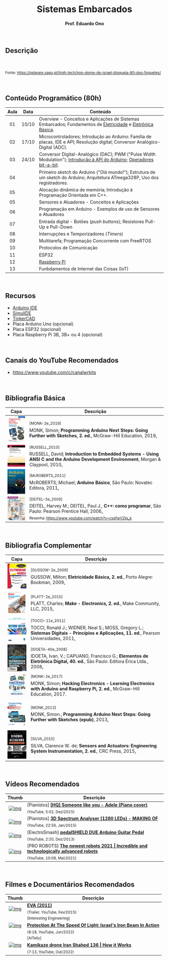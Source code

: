 
<h1 align="center">Sistemas Embarcados</h1>

<h4 align="center">Prof. Eduardo Ono</h4>

&nbsp;

## Descrição

<img src="https://pplware.sapo.pt/wp-content/uploads/2021/05/israel_iron_dome01.jpg" alt="" width="360px"><br>

<small>Fonte: https://pplware.sapo.pt/high-tech/iron-dome-de-israel-bloqueia-80-dos-foguetes/</small>

&nbsp;

## Conteúdo Programático (80h)

| Aula | Data  | Conteúdo |
| :-: |  :-:  | ---
| 01 | 10/10 | Overview - Conceitos e Aplicações de Sistemas Embarcados; Fundamentos de [Eletricidade] e [Eletrônica Básica].
| 02 | 17/10 | Microcontroladores; Introdução ao Arduino: Família de placas, IDE e API; Resolução digital; Conversor Analógico-Digital (ADC).
| 03 | 24/10 | Conversor Digital-Analógico (DAC); PWM ("Pulse Width Modulation"); [Introdução à API do Arduino]; [Operadores bit-a-bit].
| 04 |  | Primeiro _sketch_ do Arduino ("Olá mundo!"); Estrutura de um sketch do Arduino; Arquitetura ATmega328P, Uso dos registradores.
| 05 |  | Alocação dinâmica de memória; Introdução à Programação Orientada em C++.
| 05 |  | Sensores e Atuadores - Conceitos e Aplicações
| 06 |  | Programação em Arduino - Exemplos de uso de Sensores e Atuadores
| 07 |  | Entrada digital - Botões (_push buttons_); Resistores Pull-Up e Pull-Down
| 08 |  | Interrupções e Temporizadores (_Timers_)
| 09 |  | Multitarefa; Programação Concorrente com FreeRTOS
| 10 |  | Protocolos de Comunicação
| 11 |  | ESP32
| 12 |  | [Raspberry Pi]
| 13 |  | Funbdamentos de Internet das Coisas (IoT)

[Eletricidade]: ./conteudo/02-fundamentos/eletricidade-basica/README.md
[Eletrônica Básica]: ./conteudo/02-fundamentos/eletronica-basica/README.md
[Introdução à API do Arduino]: ./conteudo/04-arduino/04-api-do-arduino/README.md
[Operadores bit-a-bit]: ./conteudo/cpp-poo/operadores-bit-a-bit/README.md
[Raspberry Pi]: ./conteudo/raspberry-pi/README.md

&nbsp;

## Recursos

* [Arduino IDE](https://www.arduino.cc/en/software/)
* [SimulIDE](https://www.simulide.com)
* [TinkerCAD](https://www.tinkercad.com)
* Placa Arduino Uno (opcional)
* Placa ESP32 (opcional)
* Placa Raspberry Pi 3B, 3B+ ou 4 (opcional)

&nbsp;

## Canais do YouTube Recomendados

* https://www.youtube.com/c/canalwrkits

&nbsp;

## Bibliografia Básica

| Capa | Descrição |
| :-:  | --- |
| <img src="./referencias/capas/monk-2e_2019.jpg" width="100px"> | <sup>[MONK-2e_2019]</sup><br>MONK, Simon; __Programming Arduino Next Steps: Going Further with Sketches, 2. ed.__, McGraw-Hill Education, 2019[.](https://app.box.com/s/onxakui60rfqif5jh7800uod4q9xtebm)
| <img src="./referencias/capas/russell_2010.jpg" width="100px"> | <sup>[RUSSELL_2010]</sup><br>RUSSELL, David; __Introduction to Embedded Systems - Using ANSI C and the Arduino Development Environment__, Morgan & Claypool, 2010[.](https://app.box.com/s/dglipxr1taeq5ofsowbnwik0owo0s47x)
| <img src="./referencias/capas/mcroberts_2011.jpg" width="100px"> | <sup>[McROBERTS_2011]</sup><br>McROBERTS, Michael; __Arduino Básico__, São Paulo: Novatec Editora, 2011[.](https://app.box.com/s/gr402oiw0ivv55lvdclk7wnsj1pga7rx)
| <img src="./referencias/capas/DEITEL-5e_2006.jpg" width="100px"> | <sup>[DEITEL-5e_2006]</sup><br>DEITEL, Harvey M.; DEITEL, Paul J., __C++: como programar__, São Paulo: Pearson Prentice Hall, 2006[.](https://archive.org/details/c-mais-mais-como-programar-5a-3a-edicoes-deitel-by-harvey-deitel/)<br><sub>Resenha: https://www.youtube.com/watch?v=csqfwVZlq_k</sub>

&nbsp;

## Bibliografia Complementar

| Capa | Descrição |
| :-:  | --- |
| <img src="./referencias/capas/GUSSOW-2e_2009.jpg" width="100px"> | <sup>[GUSSOW-2e_2009]</sup><br>GUSSOW, Milton; __Eletricidade Básica, 2. ed.__, Porto Alegre: Bookman, 2009[.](https://app.box.com/s/c7dhfb3t0sopygntto0tlbvbwz92u9tj)
| <img src="./referencias/capas/platt-2e_2015.jpg" width="100px"> | <sup>[PLATT-2e_2015]</sup><br>PLATT, Charles; __Make - Electronics, 2. ed.__, Make Community, LLC, 2015[.](https://app.box.com/s/r2p1z56spe3bybzy593mh8zladezyslz)
| <img src="./referencias/capas/tocci-11e_2011.jpg" width="100px"> | <sup>[TOCCI-11e_2011]</sup><br>TOCCI, Ronald J.; WIDNER, Neal S.; MOSS, Gregory L.; __Sistemas Digitais - Princípios e Aplicações, 11. ed.__, Pearson Universidades, 2011[.](https://app.box.com/s/98g9e4939fd27vxqpvcyrbcg0iykhnwu)
| <img src="./referencias/capas/idoeta-40e_2008.jpg" width="100px"> | <sup>[IDOETA-40e_2008]</sup><br>IDOETA, Ivan, V.; CAPUANO, Francisco G.; __Elementos de Eletrônica Digital, 40. ed.__, São Paulo: Editora Érica Ltda., 2008[.](https://app.box.com/s/a5jgfgbhj1s77tc0qwup)
| <img src="./referencias/capas/monk-2e_2017.jpg" width="100px"> | <sup>[MONK-2e_2017]</sup><br>MONK, Simon; __Hacking Electronics - Learning Electronics with Arduino and Raspberry Pi, 2. ed.__,  McGraw-Hill Education, 2017.
| <img src="./referencias/capas/monk_2013.jpg" width="100px"> | <sup>[MONK_2013]</sup><br>MONK, Simon.; __Programming Arduino Next Steps: Going Further with Sketches (epub)__, 2013[.](https://app.box.com/s/mbmb2h06we9zxkzl0ecko4yxpn2tvbgo)
| <img src="./referencias/capas/silva_2015.jpg" width="100px"> | <sup>[SILVA_2015]</sup><br>SILVA, Clarence W. de; __Sensors and Actuators: Engineering System Instrumentation, 2. ed.__, CRC Press, 2015[.](https://app.box.com/s/01ekh5g479pcg3xmbyj3ctiurxiv7t5o)

&nbsp;

## Vídeos Recomendados

| Thumb | Descrição |
| :-: | --- |
| [![img](https://img.youtube.com/vi/81q9kBRQt1E/default.jpg)](https://www.youtube.com/watch?v=81q9kBRQt1E) | [Pianistos] [__[HQ] Someone like you - Adele (Piano cover)__](https://www.youtube.com/watch?v=81q9kBRQt1E) <br> <sub>(YouTube, 5:02, Dez/2015)</sub>
| [![img](https://img.youtube.com/vi/Vn39txtVIHc/default.jpg)](https://www.youtube.com/watch?v=Vn39txtVIHc) | [Pianistos] [__3D Spectrum Analyser (1280 LEDs) - MAKING OF__](https://www.youtube.com/watch?v=Vn39txtVIHc) <br> <sub>(YouTube, 22:56, Jan/2015)</sub>
| [![img](https://img.youtube.com/vi/COPaqJBekBQ/default.jpg)](https://www.youtube.com/watch?v=COPaqJBekBQ) | [ElectroSmash] [__pedalSHIELD DUE Arduino Guitar Pedal__](https://www.youtube.com/watch?v=COPaqJBekBQ) <br> <sub>(YouTube, 2:20, Dez/2013)</sub>
| [![img](https://img.youtube.com/vi/m-LP4qpOLl0/default.jpg)](https://www.youtube.com/watch?v=m-LP4qpOLl0) | [PRO ROBOTS] [__The newest robots 2021 \| Incredible and technologically advanced robots__](https://www.youtube.com/watch?v=m-LP4qpOLl0) <br> <sub>(YouTube, 10:08, Mai/2021)</sub>

&nbsp;

## Filmes e Documentários Recomendados

| Thumb | Descrição |
| :-: | --- |
| [![img](https://img.youtube.com/vi/GaBX2sY6V2E/default.jpg)](https://www.youtube.com/watch?v=GaBX2sY6V2E) | [__EVA (2011)__](https://www.youtube.com/watch?v=GaBX2sY6V2E) <br> <sub>(Trailer, YouTube, Fev/2015)</sub>
| [![img](https://img.youtube.com/vi/TG2kUanmo5U/default.jpg)](https://www.youtube.com/watch?v=TG2kUanmo5U) | <sup>[Interesting Engineering]</sup><br>[__Protection At The Speed Of Light: Israel's Iron Beam In Action__](https://www.youtube.com/watch?v=TG2kUanmo5U)<br><sub>(8:18, YouTube, Jun/2022)</sub> | 
| [![img](https://img.youtube.com/vi/-U0usQ-g9GM/default.jpg)](https://www.youtube.com/watch?v=-U0usQ-g9GM) | <sup>[AiTelly]</sup><br>[__Kamikaze drone Iran Shahed 136 \| How it Works__](https://www.youtube.com/watch?v=-U0usQ-g9GM)<br><sub>(7:13, YouTube, Out/2022)</sub> | 

&nbsp;
